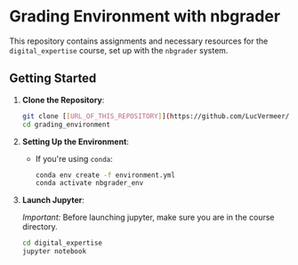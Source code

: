# Grading Environment with nbgrader

This repository contains assignments and necessary resources for the `digital_expertise` course, set up with the `nbgrader` system.

## Getting Started

1. **Clone the Repository**:
    ```bash
    git clone [[URL_OF_THIS_REPOSITORY]](https://github.com/LucVermeer/grading_environment)
    cd grading_environment
    ```

2. **Setting Up the Environment**:

   - If you're using `conda`:
     ```bash
     conda env create -f environment.yml
     conda activate nbgrader_env
     ```


3. **Launch Jupyter**:
   
   *Important:* Before launching jupyter, make sure you are in the course directory.
   ```bash
   cd digital_expertise
   jupyter notebook
   ```

